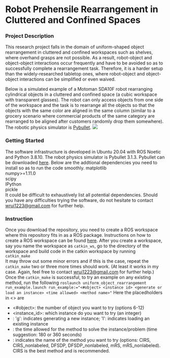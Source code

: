 # Robot Prehensile Rearrangement in Cluttered and Confined Spaces

### Project Description
This research project falls in the domain of uniform-shaped object rearrangement in cluttered and confined workspaces such as shelves, where overhand grasps are not possible. 
As a result, robot-object and object-object interactions occur frequently and have to be avoided so as to successfully complete a rearrangement task.
Therefore, it is a harder setup than the widely-researched tabletop ones, where robot-object and object-object interactions can be simplified or even waived.

Below is a simulated example of a Motoman SDA10F robot rearranging cylindrical objects in a cluttered and confined space (a cubic workspace with transparent glasses). The robot can only access objects from one side of the workspace and the task is to rearrange all the objects so that the objects with the same color are aligned in the same column (similar to a grocery scenario where commercial products of the same category are rearranged to be aligned after customers randomly drop them somewhere). The robotic physics simulator is [Pybullet](https://pybullet.org/wordpress/).
<img src="image_materials/rearrangement_example.gif" />

### Getting Started
The software infrastructure is developed in Ubuntu 20.04 with ROS Noetic and Python 3.8.10.
The robot physics simulator is Pybullet 3.1.3. Pybullet can be downloaded [here](https://pypi.org/project/pybullet/).
Below are the addtional dependencies you need to install so as to run the code smoothly.
matplotlib <br/>
numpy>=1.11.0 <br/>
scipy <br/>
IPython <br/>
pickle <br/>
It could be difficult to exhaustively list all potential dependencies. Should you have any difficulties trying the software, do not hesitate to contact wrui1223@gmail.com for further help.

### Instruction
Once you download the repository, you need to create a ROS workspace where this repository fits in as a ROS package. Instructions on how to create a ROS workspace can be found [here](http://wiki.ros.org/catkin/Tutorials/create_a_workspace). 
After you create a workspace, say you name the workspace as `catkin_ws`, go to the directory of the workspace and build code in the catkin workspace by running <br/>
`catkin_make` <br/>
It may throw out some minor errors and if this is the case, repeat the `catkin_make` two or three more times should work. (At least it works in my case. Again, feel free to contact wrui1223@gmail.com for further help.) <br/>
Once the `catkin_make` is successful, to try an example on any existing method, run the following
`roslaunch uniform_object_rearrangement run_example.launch run_example:="<#object> <instance id> <generate or load an instance> <time allowed> <method name>"`
Here the placedholders in <> are
- <#object>: the number of object you want to try (options 6-12)
- <instance_id>: which instance do you want to try (an integer)
- <generate or load an instance>: 'g': indicates generating a new instance; 'l': indicates loading an existing instance
- <time allowed>: the time allowed for the method to solve the instance/problem (time suggestion: 180 or 360 seconds)
- <method name>: indicates the name of the method you want to try (options: CIRS, CIRS_nonlabeled, DFSDP, DFSDP_nonlabeled, mRS, mRS_nonlabeled). CIRS is the best method and is recommended.
